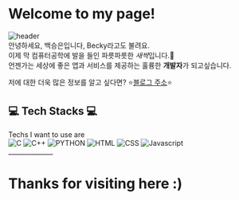 # Welcome to my page! 
![header](https://capsule-render.vercel.app/api?type=waving&color=auto&height=200&section=header&text=Seungeun%20Baek&fontSize=32)
<br/>
 안녕하세요, 백승은입니다, Becky라고도 불려요. 
 <br/>
 이제 막 컴퓨터공학에 발을 들인 파릇파릇한 *새싹*입니다.🌻  <br/>언젠가는 세상에 좋은 앱과 서비스를 제공하는 훌륭한 **개발자**가 되고싶습니다.
 
저에 대한 더욱 많은 정보를 알고 싶다면? ⭐[블로그 주소](https://blog.naver.com/zzangse99)⭐
## 💻 Tech Stacks 💻 
Techs I want to use are <br/>
<img alt="C" src
 ="https://img.shields.io/badge/C-A8B9CC.svg?&style=for-the-badge&logo=C&logoColor=white"/>
 <img alt="C++" src
 ="https://img.shields.io/badge/C++-00599C.svg?&style=for-the-badge&logo=C&logoColor=white"/>
  <img alt="PYTHON" src
 ="https://img.shields.io/badge/Python-3776AB.svg?&style=for-the-badge&logo=Python&logoColor=white"/>
 <img alt="HTML" src
 ="https://img.shields.io/badge/HTML5-E34F26.svg?&style=for-the-badge&logo=HTML5&logoColor=white"/>
 <img alt="CSS" src
 ="https://img.shields.io/badge/CSS3-1572B6.svg?&style=for-the-badge&logo=CSS3&logoColor=white"/>
 <img alt="Javascript" src
 ="https://img.shields.io/badge/JavaScript-F7DF1E.svg?&style=for-the-badge&logo=JavaScript&logoColor=white"/>
<br/>______________
# Thanks for visiting here :) 
